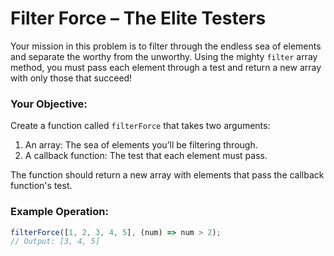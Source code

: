 # Filter Force – The Elite Testers

Your mission in this problem is to filter through the endless sea of elements and separate the worthy from the unworthy. Using the mighty `filter` array method, you must pass each element through a test and return a new array with only those that succeed!

### Your Objective:

Create a function called `filterForce` that takes two arguments:

1. An array: The sea of elements you’ll be filtering through.
2. A callback function: The test that each element must pass.

The function should return a new array with elements that pass the callback function's test.

### Example Operation:

```js
filterForce([1, 2, 3, 4, 5], (num) => num > 2);
// Output: [3, 4, 5]
```
